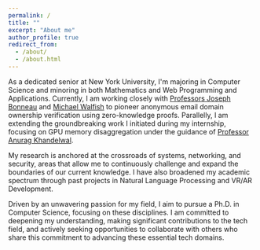 ```yaml
---
permalink: /
title: ""
excerpt: "About me"
author_profile: true
redirect_from: 
  - /about/
  - /about.html
---
```

As a dedicated senior at New York University, I'm majoring in Computer Science and minoring in both Mathematics and Web Programming and Applications. Currently, I am working closely with [Professors Joseph Bonneau](https://jbonneau.com/) and [Michael Walfish](https://cs.nyu.edu/~mwalfish/) to pioneer anonymous email domain ownership verification using zero-knowledge proofs. Parallelly, I am extending the groundbreaking work I initiated during my internship, focusing on GPU memory disaggregation under the guidance of [Professor Anurag Khandelwal](https://www.anuragkhandelwal.com).

My research is anchored at the crossroads of systems, networking, and security, areas that allow me to continuously challenge and expand the boundaries of our current knowledge. I have also broadened my academic spectrum through past projects in Natural Language Processing and VR/AR Development.

Driven by an unwavering passion for my field, I aim to pursue a Ph.D. in Computer Science, focusing on these disciplines. I am committed to deepening my understanding, making significant contributions to the tech field, and actively seeking opportunities to collaborate with others who share this commitment to advancing these essential tech domains.